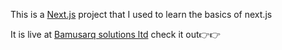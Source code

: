 This is a [Next.js](https://nextjs.org/) project that I used to learn the basics of next.js

It is live at [Bamusarq solutions ltd](https://bamusarq-ltd.vercel.app) check it out👉👉
